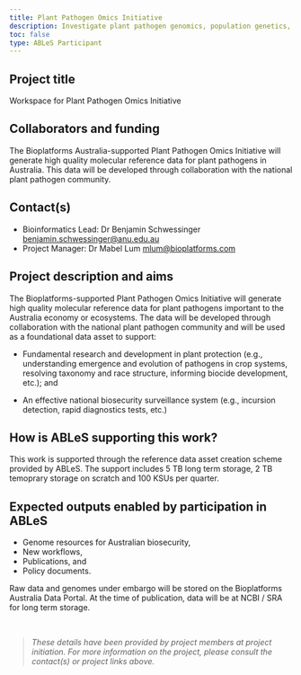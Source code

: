 ```yaml
---
title: Plant Pathogen Omics Initiative
description: Investigate plant pathogen genomics, population genetics, virulence evolution, fungicide resistance evolution, and diagnostics
toc: false
type: ABLeS Participant
---
```


## Project title

Workspace for Plant Pathogen Omics Initiative

## Collaborators and funding

The Bioplatforms Australia-supported Plant Pathogen Omics Initiative will generate high
quality molecular reference data for plant pathogens in Australia. This data will be developed
through collaboration with the national plant pathogen community.

## Contact(s)

- Bioinformatics Lead: Dr Benjamin Schwessinger <benjamin.schwessinger@anu.edu.au>
- Project Manager: Dr Mabel Lum <mlum@bioplatforms.com>

## Project description and aims

The Bioplatforms-supported Plant Pathogen Omics Initiative will generate high quality molecular reference data for plant pathogens important to the Australia economy or ecosystems. The data will be developed through collaboration with the national plant pathogen community and will be used as a foundational data asset to support:

- Fundamental research and development in plant protection (e.g., understanding emergence
  and evolution of pathogens in crop systems, resolving taxonomy and race structure,
  informing biocide development, etc.); and

- An effective national biosecurity surveillance system (e.g., incursion detection, rapid
  diagnostics tests, etc.)

## How is ABLeS supporting this work?

This work is supported through the reference data asset creation scheme provided by ABLeS. The support includes 5 TB long term storage, 2 TB temoprary storage on scratch and 100 KSUs per quarter.

## Expected outputs enabled by participation in ABLeS

- Genome resources for Australian biosecurity,
- New workflows,
- Publications, and
- Policy documents.

Raw data and genomes under embargo will be stored on the Bioplatforms Australia Data Portal. At the time of publication, data will be at NCBI / SRA for long term storage.

<br/>

> _These details have been provided by project members at project initiation. For more information on the project, please consult the contact(s) or project links above._
